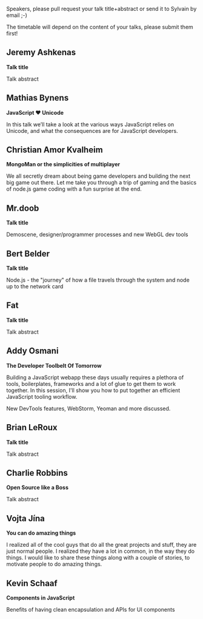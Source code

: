 Speakers, please pull request your talk title+abstract or send it to Sylvain by email ;-)

The timetable will depend on the content of your talks, please submit them first!


## Jeremy Ashkenas

**Talk title**

Talk abstract


## Mathias Bynens

**JavaScript ♥ Unicode**

In this talk we’ll take a look at the various ways JavaScript relies on Unicode, and what the consequences are for JavaScript developers.


## Christian Amor Kvalheim

**MongoMan or the simplicities of multiplayer**

We all secretly dream about being game developers and building the next big game out there. Let me take you through a trip of gaming and the basics of node.js game coding with a fun surprise at the end.

## Mr.doob

**Talk title**

Demoscene, designer/programmer processes and new WebGL dev tools


## Bert Belder

**Talk title**

Node.js - the "journey" of how a file travels through the system and node up to the network card


## Fat

**Talk title**

Talk abstract


## Addy Osmani

**The Developer Toolbelt Of Tomorrow**

Building a JavaScript webapp these days usually requires a plethora of tools, boilerplates, 
frameworks and a lot of glue to get them to work together. In this session, I'll show you how 
to put together an efficient JavaScript tooling workflow.

New DevTools features, WebStorm, Yeoman and more discussed.

## Brian LeRoux

**Talk title**

Talk abstract


## Charlie Robbins

**Open Source like a Boss**

Talk abstract


## Vojta Jína

**You can do amazing things**

I realized all of the cool guys that do all the great projects and stuff, they are just normal people. I realized they have a lot in common, in the way they do things. I would like to share these things along with a couple of stories, to motivate people to do amazing things.


## Kevin Schaaf

**Components in JavaScript**

Benefits of having clean encapsulation and APIs for UI components
